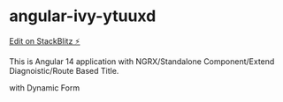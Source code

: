# angular-ivy-ytuuxd

[Edit on StackBlitz ⚡️](https://stackblitz.com/edit/angular-ivy-ytuuxd)

This is Angular 14 application with NGRX/Standalone Component/Extend Diagnoistic/Route Based Title.

with Dynamic Form
